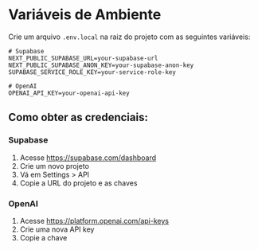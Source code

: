 # Variáveis de Ambiente

Crie um arquivo `.env.local` na raiz do projeto com as seguintes variáveis:

```env
# Supabase
NEXT_PUBLIC_SUPABASE_URL=your-supabase-url
NEXT_PUBLIC_SUPABASE_ANON_KEY=your-supabase-anon-key
SUPABASE_SERVICE_ROLE_KEY=your-service-role-key

# OpenAI
OPENAI_API_KEY=your-openai-api-key
```

## Como obter as credenciais:

### Supabase
1. Acesse https://supabase.com/dashboard
2. Crie um novo projeto
3. Vá em Settings > API
4. Copie a URL do projeto e as chaves

### OpenAI
1. Acesse https://platform.openai.com/api-keys
2. Crie uma nova API key
3. Copie a chave

